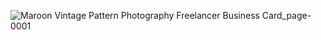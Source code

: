 ![Maroon Vintage Pattern Photography Freelancer Business Card_page-0001](https://user-images.githubusercontent.com/57495692/144886995-b02070b1-b255-4f5c-8e60-b06c935499d3.jpg)

